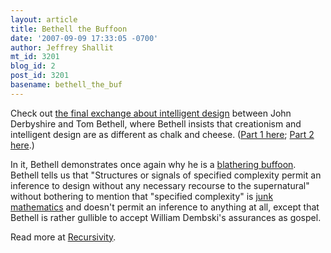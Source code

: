 ```yaml
---
layout: article
title: Bethell the Buffoon
date: '2007-09-09 17:33:05 -0700'
author: Jeffrey Shallit
mt_id: 3201
blog_id: 2
post_id: 3201
basename: bethell_the_buf
---
```

Check out [the final exchange about intelligent design](http://www.spectator.org/dsp_article.asp?art_id=11974) between John Derbyshire and Tom Bethell, where Bethell insists that creationism and intelligent design are as different as chalk and cheese.   ([Part 1 here](http://www.spectator.org/dsp_article.asp?art_id=11878); [Part 2 here](http://www.spectator.org/dsp_article.asp?art_id=11929).)

In it, Bethell demonstrates once again why he is a [blathering buffoon](http://recursed.blogspot.com/2005/12/bethells-blather.html).   Bethell tells us that "Structures or signals of specified complexity permit an inference to design without any necessary recourse to the supernatural" without bothering to mention that "specified complexity" is [junk mathematics](http://www.talkreason.org/articles/eandsdembski.pdf) and doesn't permit an inference to anything at all, except that Bethell is rather gullible to accept William Dembski's assurances as gospel.

Read more at [Recursivity](http://recursed.blogspot.com/2007/09/bethell-buffoon.html).
